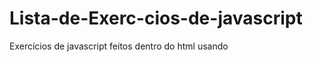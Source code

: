 # Lista-de-Exerc-cios-de-javascript 
Exercícios de javascript feitos dentro do html usando <script> 

